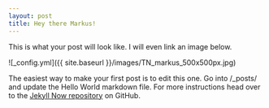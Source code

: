 ```yaml
---
layout: post
title: Hey there Markus!
---
```


This is what your post will look like. I will even link an image below.

![_config.yml]({{ site.baseurl }}/images/TN_markus_500x500px.jpg)

The easiest way to make your first post is to edit this one. Go into /_posts/ and update the Hello World markdown file. For more instructions head over to the [Jekyll Now repository](https://github.com/barryclark/jekyll-now) on GitHub.